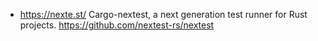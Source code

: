 - https://nexte.st/ Cargo-nextest, a next generation test runner for Rust projects. https://github.com/nextest-rs/nextest